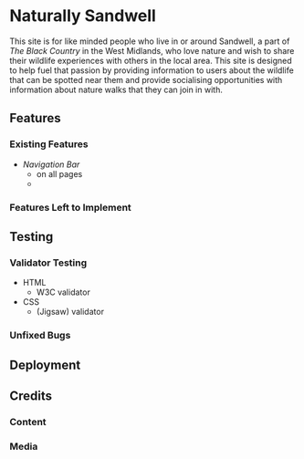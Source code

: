 # **Naturally Sandwell**

This site is for like minded people who live in or around Sandwell, a part of *The Black Country* in the West Midlands, who love nature and wish to share their wildlife experiences with others in the local area. This site is designed to help fuel that passion by providing information to users about the wildlife that can be spotted near them and provide socialising opportunities with information about nature walks that they can join in with.

## **Features**

### **Existing Features**

* *Navigation Bar*
    * on all pages
    * 

### **Features Left to Implement**

## **Testing**

### **Validator Testing**

* HTML
    * W3C validator
* CSS
    * (Jigsaw) validator

### **Unfixed Bugs**

## **Deployment**


## **Credits**

### **Content**

### **Media**




